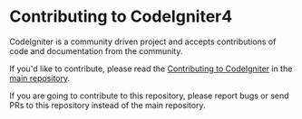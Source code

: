 # Contributing to CodeIgniter4

CodeIgniter is a community driven project and accepts contributions of
code and documentation from the community.

If you'd like to contribute, please read the [Contributing to CodeIgniter](https://github.com/codeigniter4/CodeIgniter4/blob/develop/contributing/README.md)
in the [main repository](https://github.com/codeigniter4/CodeIgniter4).

If you are going to contribute to this repository, please report bugs or send PRs
to this repository instead of the main repository.
